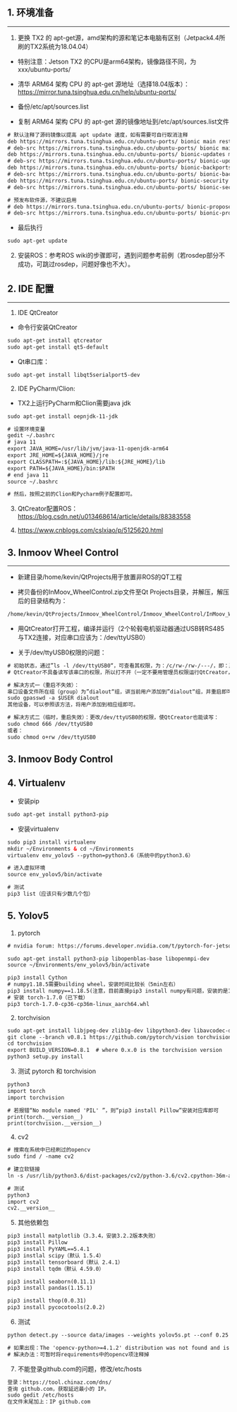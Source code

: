 ## 1. 环境准备
----------

1. 更换 TX2 的 apt-get源，amd架构的源和笔记本电脑有区别（Jetpack4.4所刷的TX2系统为18.04.04）

* 特别注意：Jetson TX2 的CPU是arm64架构，镜像路径不同，为xxx/ubuntu-ports/

* 清华 ARM64 架构 CPU 的 apt-get 源地址（选择18.04版本）：https://mirror.tuna.tsinghua.edu.cn/help/ubuntu-ports/
* 备份/etc/apt/sources.list

* 复制 ARM64 架构 CPU 的 apt-get 源的镜像地址到/etc/apt/sources.list文件
```html
# 默认注释了源码镜像以提高 apt update 速度，如有需要可自行取消注释
deb https://mirrors.tuna.tsinghua.edu.cn/ubuntu-ports/ bionic main restricted universe multiverse
# deb-src https://mirrors.tuna.tsinghua.edu.cn/ubuntu-ports/ bionic main restricted universe multiverse
deb https://mirrors.tuna.tsinghua.edu.cn/ubuntu-ports/ bionic-updates main restricted universe multiverse
# deb-src https://mirrors.tuna.tsinghua.edu.cn/ubuntu-ports/ bionic-updates main restricted universe multiverse
deb https://mirrors.tuna.tsinghua.edu.cn/ubuntu-ports/ bionic-backports main restricted universe multiverse
# deb-src https://mirrors.tuna.tsinghua.edu.cn/ubuntu-ports/ bionic-backports main restricted universe multiverse
deb https://mirrors.tuna.tsinghua.edu.cn/ubuntu-ports/ bionic-security main restricted universe multiverse
# deb-src https://mirrors.tuna.tsinghua.edu.cn/ubuntu-ports/ bionic-security main restricted universe multiverse

# 预发布软件源，不建议启用
# deb https://mirrors.tuna.tsinghua.edu.cn/ubuntu-ports/ bionic-proposed main restricted universe multiverse
# deb-src https://mirrors.tuna.tsinghua.edu.cn/ubuntu-ports/ bionic-proposed main restricted universe multiverse
```

* 最后执行
```html
sudo apt-get update  
```

2. 安装ROS：参考ROS wiki的步骤即可，遇到问题参考前例（若rosdep部分不成功，可跳过rosdep，问题好像也不大）。


## 2. IDE 配置
----------

1. IDE QtCreator

* 命令行安装QtCreator
```html
sudo apt-get install qtcreator
sudo apt-get install qt5-default
```
* Qt串口库：
```html
sudo apt-get install libqt5serialport5-dev
```

2. IDE PyCharm/Clion:

* TX2上运行PyCharm和Clion需要java jdk
```html
sudo apt-get install oepnjdk-11-jdk

# 设置环境变量
gedit ~/.bashrc
# java 11
export JAVA_HOME=/usr/lib/jvm/java-11-openjdk-arm64
export JRE_HOME=${JAVA_HOME}/jre
export CLASSPATH=:${JAVA_HOME}/lib:${JRE_HOME}/lib
export PATH=${JAVA_HOME}/bin:$PATH
# end java 11
source ~/.bashrc

# 然后，按照之前的Clion和Pycharm例子配置即可。
```

3. QtCreator配置ROS：https://blog.csdn.net/u013468614/article/details/88383558

4. https://www.cnblogs.com/cslxiao/p/5125620.html


## 3. Inmoov Wheel Control
----------
* 新建目录/home/kevin/QtProjects用于放置非ROS的QT工程

* 拷贝备份的InMoov_WheelControl.zip文件至Qt Projects目录，并解压，解压后的目录结构为：
```html
/home/kevin/QtProjects/Inmoov_WheelControl/Inmoov_WheelControl/InMoov_WheelControl.pro # 备注：Inmoov_WheelControl有两级，防止编译文件目录乱
```

* 用QtCreator打开工程，编译并运行（2个轮毂电机驱动器通过USB转RS485与TX2连接，对应串口应该为：/dev/ttyUSB0）

* 关于/dev/ttyUSB0权限的问题：
```html
# 初始状态，通过”ls -l /dev/ttyUSB0“，可查看其权限，为：/c/rw-/rw-/---/，即：所有者user(rw-=4+2+0)/群组group(rw-=4+2+0)/其他人other(---=0+0+0)
# QtCreator不具备读写该串口的权限，所以打不开（一定不要用管理员权限运行QtCreator，不然后面会很麻烦）

# 解决方式一（重启不失效）：
串口设备文件所在组（group）为”dialout“组，讲当前用户添加到”dialout“组，并重启即可，指令如下：
sudo gpasswd -a $USER dialout
其他设备，可以参照该方法，将用户添加到相应组即可。

# 解决方式二（临时，重启失效）：更改/dev/ttyUSB0的权限，使QtCreator也能读写：
sudo chmod 666 /dev/ttyUSB0
或者：
sudo chmod o+rw /dev/ttyUSB0
```

## 3. Inmoov Body Control


## 4. Virtualenv

* 安装pip
```html
sudo apt-get install python3-pip
```

* 安装virtualenv
```html
sudo pip3 install virtualenv
mkdir ~/Environments & cd ~/Environments
virtualenv env_yolov5 --python=python3.6（系统中的python3.6）

# 进入虚拟环境
source env_yolov5/bin/activate

# 测试
pip3 list（应该只有少数几个包）
```

## 5. Yolov5

1. pytorch
```html
# nvidia forum: https://forums.developer.nvidia.com/t/pytorch-for-jetson-version-1-8-0-now-available/72048

sudo apt-get install python3-pip libopenblas-base libopenmpi-dev 
source ~/Environments/env_yolov5/bin/activate

pip3 install Cython
# numpy1.18.5需要building wheel，安装时间比较长（5min左右）
pip3 install numpy==1.18.5(注意，目前直接pip3 install numpy有问题，安装的是1.19.5版本，import后会出现illegal instruction (core dumped) 的问题)
# 安装 torch-1.7.0（已下载）
pip3 torch-1.7.0-cp36-cp36m-linux_aarch64.whl
```

2. torchvision
```html
sudo apt-get install libjpeg-dev zlib1g-dev libpython3-dev libavcodec-dev libavformat-dev libswscale-dev
git clone --branch v0.8.1 https://github.com/pytorch/vision torchvision  # (torchvision版本和pytorch版本要对应，若不能下载，参考github不能登录的解决办法)
cd torchvision
export BUILD_VERSION=0.8.1  # where 0.x.0 is the torchvision version  
python3 setup.py install
```

3. 测试 pytorch 和 torchvision
```html
python3
import torch
import torchvision

# 若报错“No module named 'PIL' ”，则“pip3 install Pillow”安装对应库即可
print(torch.__version__)
print(torchvision.__version__)
```

4. cv2
```html
# 搜索在系统中已经刷过的opencv
sudo find / -name cv2

# 建立软链接
ln -s /usr/lib/python3.6/dist-packages/cv2/python-3.6/cv2.cpython-36m-aarch64-linux-gnu.so ~/Environments/env_yolov5/lib/python3.6/site-packages/cv2.cpython-36m-aarch64-linux-gnu.so

# 测试
python3
import cv2
cv2.__version__
```

5. 其他依赖包
```html
pip3 install matplotlib（3.3.4，安装3.2.2版本失败）
pip3 install Pillow
pip3 install PyYAML==5.4.1
pip3 instlal scipy（默认 1.5.4）
pip3 install tensorboard（默认 2.4.1）
pip3 install tqdm（默认 4.59.0）

pip3 install seaborn(0.11.1)
pip3 install pandas(1.15.1)

pip3 install thop(0.0.31)
pip3 install pycocotools(2.0.2)
```

6. 测试
```html
python detect.py --source data/images --weights yolov5s.pt --conf 0.25

# 如果出现：The 'opencv-python>=4.1.2' distribution was not found and is required by the application
# 解决办法：可暂时将requirements中的opencv项注释掉
```

7. 不能登录github.com的问题，修改/etc/hosts
```html
登录：https://tool.chinaz.com/dns/
查询 github.com，获取延迟最小的 IP。
sudo gedit /etc/hosts
在文件末尾加上：IP github.com
```
